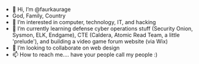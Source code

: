 - 👋 Hi, I’m @faurkaurage
- God, Family, Country
- 👀 I’m interested in computer, technology, IT, and hacking
- 🌱 I’m currently learning defense cyber operations stuff (Security Onion, Sysmon, ELK, Endgame), CTE (Caldera, Atomic Read Team, a little 'prelude'), and building a video game forum website (via Wix)
- 💞️ I’m looking to collaborate on web design
- 📫 How to reach me.... have your people call my people :) 

<!---
faurkaurage/faurkaurage is a ✨ special ✨ repository because its `README.md` (this file) appears on your GitHub profile.
You can click the Preview link to take a look at your changes.
--->
